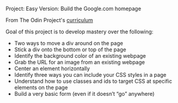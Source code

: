 Project: Easy Version: Build the Google.com homepage

From The Odin Project's [curriculum](http://www.theodinproject.com/courses/web-development-101/lessons/html-css)

Goal of this project is to develop mastery over the following:

- Two ways to move a div around on the page
- Stick a div onto the bottom or top of the page
- Identify the background color of an existing webpage
- Grab the URL for an image from an existing webpage
- Center an element horizontally
- Identify three ways you can include your CSS styles in a page
- Understand how to use classes and ids to target CSS at specific elements on the page
- Build a very basic form (even if it doesn’t “go” anywhere)